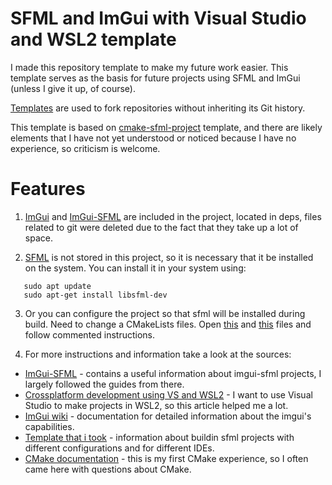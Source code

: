 # SFML and ImGui with Visual Studio and WSL2 template

I made this repository template to make my future work easier. 
This template serves as the basis for future projects using SFML and ImGui (unless I give it up, of course).

[Templates](https://docs.github.com/en/repositories/creating-and-managing-repositories/creating-a-repository-from-a-template) are used to fork repositories without inheriting its Git history.

This template is based on [cmake-sfml-project](https://github.com/SFML/cmake-sfml-project) template, and there are likely elements that I have not yet understood or noticed because I have no experience, so criticism is welcome.

# Features

1. [ImGui](https://github.com/ocornut/imgui) and [ImGui-SFML](https://github.com/SFML/imgui-sfml) are included in the project, located in deps, files related to git were deleted due to the fact that they take up a lot of space.

2. [SFML](https://www.sfml-dev.org/index.php) is not stored in this project, so it is necessary that it be installed on the system. You can install it in your system using:
 ```
    sudo apt update
    sudo apt-get install libsfml-dev
 ```
3. Or you can configure the project so that sfml will be installed during build. Need to change a CMakeLists files. 
Open [this](deps/CMakeLists.txt) and [this](deps/sfml/CMakeLists.txt) files and follow commented instructions.

4. For more instructions and information take a look at the sources:
 - [ImGui-SFML](https://github.com/SFML/imgui-sfml) - сontains a useful information about imgui-sfml projects, I largely followed the guides from there.
 - [Crossplatform development using VS and WSL2](https://learn.microsoft.com/en-us/cpp/build/walkthrough-build-debug-wsl2?view=msvc-170) - I want to use Visual Studio to make projects in WSL2, so this article helped me a lot.
 - [ImGui wiki](https://github.com/ocornut/imgui/wiki) - documentation for detailed information about the imgui's capabilities.
 - [Template that i took](https://github.com/SFML/cmake-sfml-project) - information about buildin sfml projects with different configurations and for different IDEs.
 - [CMake documentation](https://cmake.org/cmake/help/latest/) - this is my first CMake experience, so I often came here with questions about CMake.
